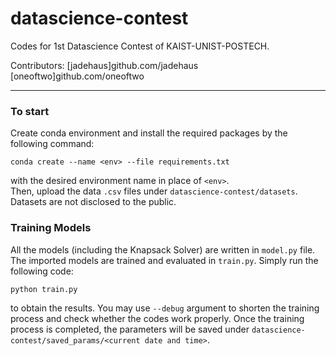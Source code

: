 # datascience-contest
Codes for 1st Datascience Contest of KAIST-UNIST-POSTECH.

Contributors:
[jadehaus]github.com/jadehaus
[oneoftwo]github.com/oneoftwo

---------
### To start   
Create conda environment and install the required packages by the following command:   

```
conda create --name <env> --file requirements.txt
```

with the desired environment name in place of `<env>`.   
Then, upload the data `.csv` files under `datascience-contest/datasets`. Datasets are not disclosed to the public.   

### Training Models   
All the models (including the Knapsack Solver) are written in `model.py` file. The imported models are trained and evaluated in `train.py`. Simply run the following code:   

```
python train.py
```   

to obtain the results. You may use `--debug` argument to shorten the training process and check whether the codes work properly. Once the training process is completed, the parameters will be saved under `datascience-contest/saved_params/<current date and time>`. 
